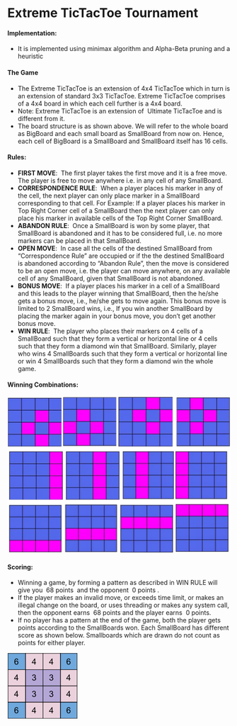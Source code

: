 # Extreme TicTacToe Tournament
#### **Implementation**:
* It is implemented using minimax algorithm and Alpha-Beta pruning and a heuristic 
#### **The Game**
* The Extreme TicTacToe is an extension of 4x4 TicTacToe which in
turn is an extension of standard 3x3 TicTacToe. Extreme TicTacToe
comprises of a 4x4 board in which each cell further is a 4x4 board.
* Note: Extreme TicTacToe is an extension of ​ Ultimate TicTacToe​ and
is different from it.
* The board structure is as shown above. We will refer to the whole
board as BigBoard and each small board as SmallBoard from now
on. Hence, each cell of BigBoard is a SmallBoard and SmallBoard itself has 16 cells.
#### **Rules**:
* **FIRST MOVE**: ​ The first player takes the first move and it is a free
move. The player is free to move anywhere i.e. in any cell of any
SmallBoard.
* **CORRESPONDENCE RULE**: ​ When a player places his marker in
any of the cell, the next player can only place marker in a SmallBoard
corresponding to that cell. For Example: If a player places his marker
in Top Right Corner cell of a SmallBoard then the next player can
only place his marker in available cells of the Top Right Corner
SmallBoard.
* **ABANDON RULE**: ​ Once a SmallBoard is won by some player, that
SmallBoard is abandoned and it has to be considered full, i.e. no
more markers can be placed in that SmallBoard.
* **OPEN MOVE**: ​ In case all the cells of the destined SmallBoard from
“Correspondence Rule” are occupied or if the the destined
SmallBoard is abandoned according to “Abandon Rule”, then the
move is considered to be an open move, i.e. the player can move
anywhere, on any available cell of any SmallBoard, given that
SmallBoard is not abandoned.
* **BONUS MOVE**: ​ If a player places his marker in a cell of a
SmallBoard and this leads to the player winning that SmallBoard,
then the he/she gets a bonus move, i.e., he/she gets to move again.
This bonus move is limited to 2 SmallBoard wins, i.e., If you win
another SmallBoard by placing the marker again in your bonus move,
you don’t get another bonus move.
* **WIN RULE**: ​ The player who places their markers on 4 cells of a
SmallBoard such that they form a vertical or horizontal line or 4 cells
such that they form a diamond win that SmallBoard. Similarly, player
who wins 4 SmallBoards such that they form a vertical or horizontal
line or win 4 SmallBoards such that they form a diamond win the
whole game.

####  **Winning Combinations**:

![Winning Combinations](./images/win.png)


#### **Scoring:**
* Winning a game, by forming a pattern as described in WIN
RULE will give you ​ 68 points ​ and the opponent ​ 0 points​ .
* If the player makes an invalid move, or exceeds time limit, or
makes an illegal change on the board, or uses threading or
makes any system call, then the opponent earns ​ 68 points​ and
the player earns ​ 0 points​ .
* If no player has a pattern at the end of the game, both the player
gets points according to the SmallBoards won. Each SmallBoard
has different score as shown below. Smallboards which are
drawn do not count as points for either player.

![score pattern](./images/score.png)
